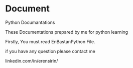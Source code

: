 # Document
Python Documantations

These Documentations prepared by me for python learning

Firstly, You must read EnBastanPython File.

if you have any question please contact me 

linkedin.com/in/erensirin/
